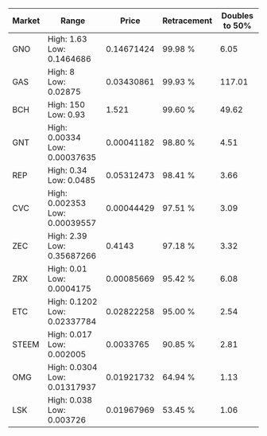 | Market | Range | Price| Retracement | Doubles to 50% |
| --- | --- | --- | --- | --- |
| GNO | High: 1.63<br />Low: 0.1464686 | 0.14671424 | 99.98 % | 6.05 |
| GAS | High: 8<br />Low: 0.02875 | 0.03430861 | 99.93 % | 117.01 |
| BCH | High: 150<br />Low: 0.93 | 1.521 | 99.60 % | 49.62 |
| GNT | High: 0.00334<br />Low: 0.00037635 | 0.00041182 | 98.80 % | 4.51 |
| REP | High: 0.34<br />Low: 0.0485 | 0.05312473 | 98.41 % | 3.66 |
| CVC | High: 0.002353<br />Low: 0.00039557 | 0.00044429 | 97.51 % | 3.09 |
| ZEC | High: 2.39<br />Low: 0.35687266 | 0.4143 | 97.18 % | 3.32 |
| ZRX | High: 0.01<br />Low: 0.0004175 | 0.00085669 | 95.42 % | 6.08 |
| ETC | High: 0.1202<br />Low: 0.02337784 | 0.02822258 | 95.00 % | 2.54 |
| STEEM | High: 0.017<br />Low: 0.002005 | 0.0033765 | 90.85 % | 2.81 |
| OMG | High: 0.0304<br />Low: 0.01317937 | 0.01921732 | 64.94 % | 1.13 |
| LSK | High: 0.038<br />Low: 0.003726 | 0.01967969 | 53.45 % | 1.06 |
